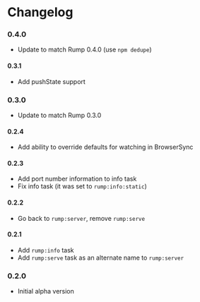 # Changelog

### 0.4.0
- Update to match Rump 0.4.0 (use `npm dedupe`)

#### 0.3.1
- Add pushState support

### 0.3.0
- Update to match Rump 0.3.0

#### 0.2.4
- Add ability to override defaults for watching in BrowserSync

#### 0.2.3
- Add port number information to info task
- Fix info task (it was set to `rump:info:static`)

#### 0.2.2
- Go back to `rump:server`, remove `rump:serve`

#### 0.2.1
- Add `rump:info` task
- Add `rump:serve` task as an alternate name to `rump:server`

### 0.2.0
- Initial alpha version
